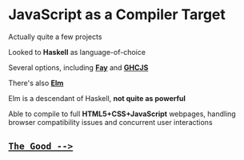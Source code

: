 <html>
<head>
  <title>Compilers</title>
  <link rel="stylesheet" href="main.css"></link>
</head>

<body>

<div class="page">


# JavaScript as a Compiler Target

Actually quite a few projects

Looked to **Haskell** as language-of-choice

Several options, including [**Fay**](https://github.com/faylang/fay/wiki)
and [**GHCJS**](https://github.com/ghcjs/ghcjs)

There's also [**Elm**](http://elm-lang.org)

Elm is a descendant of Haskell, **not quite as powerful**

Able to compile to full **HTML5+CSS+JavaScript** webpages, handling browser
compatibility issues and concurrent user interactions



## [```The Good -->```](p4.html)

</div>

</body>
</html>
